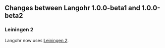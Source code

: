 ## Changes between Langohr 1.0.0-beta1 and 1.0.0-beta2

### Leiningen 2

Langohr now uses [Leiningen 2](https://github.com/technomancy/leiningen/wiki/Upgrading).
